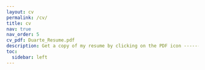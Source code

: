 ```yaml
---
layout: cv
permalink: /cv/
title: cv
nav: true
nav_order: 5
cv_pdf: Duarte_Resume.pdf
description: Get a copy of my resume by clicking on the PDF icon --------->
toc:
  sidebar: left
---
```

